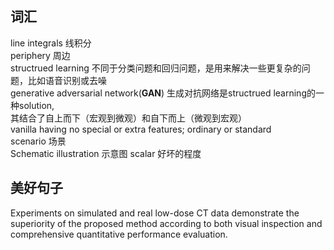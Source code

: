 ## 词汇  
line integrals 线积分  
periphery 周边  
structrued learning 不同于分类问题和回归问题，是用来解决一些更复杂的问题，比如语音识别或去噪  
generative adversarial network(**GAN**) 生成对抗网络是structrued learning的一种solution,  
其结合了自上而下（宏观到微观）和自下而上（微观到宏观）  
vanilla  having no special or extra features; ordinary or standard  
scenario 场景  
Schematic illustration 示意图
scalar 好坏的程度
## 美好句子  
Experiments on simulated and real low-dose CT data demonstrate the superiority of the proposed method according to both visual inspection
and comprehensive quantitative performance evaluation.

